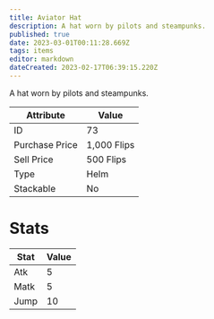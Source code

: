 ```yaml
---
title: Aviator Hat
description: A hat worn by pilots and steampunks.
published: true
date: 2023-03-01T00:11:28.669Z
tags: items
editor: markdown
dateCreated: 2023-02-17T06:39:15.220Z
---
```


A hat worn by pilots and steampunks.

|Attribute|Value|
|-|-|
|ID|73|
|Purchase Price|1,000 Flips|
|Sell Price|500 Flips|
|Type|Helm|
|Stackable|No|

# Stats
|Stat|Value|
|-|-|
|Atk|5|
|Matk|5|
|Jump|10|
